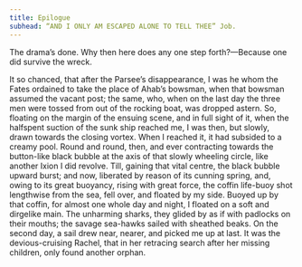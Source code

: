 ```yaml
---
title: Epilogue
subhead: “AND I ONLY AM ESCAPED ALONE TO TELL THEE” Job.
---
```


The drama’s done. Why then here does any one step forth?—Because one did survive the wreck.

It so chanced, that after the Parsee’s disappearance, I was he whom the Fates ordained to take the place of Ahab’s bowsman, when that bowsman assumed the vacant post; the same, who, when on the last day the three men were tossed from out of the rocking boat, was dropped astern. So, floating on the margin of the ensuing scene, and in full sight of it, when the halfspent suction of the sunk ship reached me, I was then, but slowly, drawn towards the closing vortex. When I reached it, it had subsided to a creamy pool. Round and round, then, and ever contracting towards the button-like black bubble at the axis of that slowly wheeling circle, like another Ixion I did revolve. Till, gaining that vital centre, the black bubble upward burst; and now, liberated by reason of its cunning spring, and, owing to its great buoyancy, rising with great force, the coffin life-buoy shot lengthwise from the sea, fell over, and floated by my side. Buoyed up by that coffin, for almost one whole day and night, I floated on a soft and dirgelike main. The unharming sharks, they glided by as if with padlocks on their mouths; the savage sea-hawks sailed with sheathed beaks. On the second day, a sail drew near, nearer, and picked me up at last. It was the devious-cruising Rachel, that in her retracing search after her missing children, only found another orphan.